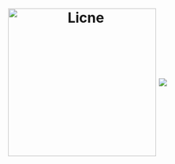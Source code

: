 <h1 align="center">
    <!-- <img src ="https://readme-typing-svg.demolab.com?font=Borel&size=40&duration=1000&repeat=false&pause=500&color=F7AD3F&center=true&vCenter=true&width=500&height=100&lines=Hi+there;You're the:"> -->
    <img align="center" src="https://count.getloli.com/get/@Licne?theme=moebooru" alt="Licne" width="300"/>
    <img align="center" src="https://capsule-render.vercel.app/api?type=Waving&color=timeGradient&onedark=onedark&text=Licne&desc=Welcome!&descSize=20&descAlign=64&descAlignY=64&height=180"/>
</h1>

